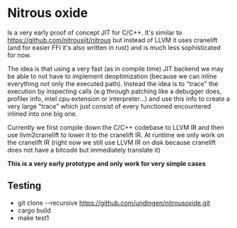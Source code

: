 # Nitrous oxide
Is a very early proof of concept JIT for C/C++.
It's similar to https://github.com/nitrousjit/nitrous but instead of LLVM it uses cranelift (and for easier FFI it's also written in rust) and is much less sophisticated for now.

The idea is that using a very fast (as in compile time) JIT backend we may be able to not have to implement deoptimization (because we can inline everything not only the executed path).
Instead the idea is to "trace" the execution by inspecting calls (e.g through patching like a debugger does, profiler info, intel cpu extension or interpreter...) and use this info to create a very large "trace" which just consist of every functioned encountered inlined into one big one.

Currently we first compile down the C/C++ codebase to LLVM IR and then use llvm2cranelift to lower it to the cranelift IR.
At runtime we only work on the cranelift IR (right now we still use LLVM IR on disk because cranelift does not have a bitcode but immediately translate it)

__This is a very early prototype and only work for very simple cases__

## Testing
- git clone --recursive https://github.com/undingen/nitrousoxide.git
- cargo build
- make test1


